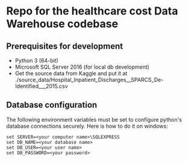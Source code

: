 # Repo for the healthcare cost Data Warehouse codebase

## Prerequisites for development ##

* Python 3 (64-bit)
* Microsoft SQL Server 2016 (for local db development)
* Get the source data from Kaggle and put it at ./source_data/Hospital_Inpatient_Discharges__SPARCS_De-Identified___2015.csv

## Database configuration ##

The following environment variables must be set to configure python's database connections securely. Here is how to do it on windows:

```console
set SERVER=<your computer name>\SQLEXPRESS
set DB_NAME=<your database name>
set DB_USER=<your user name>
set DB_PASSWORD=<your password>
```
